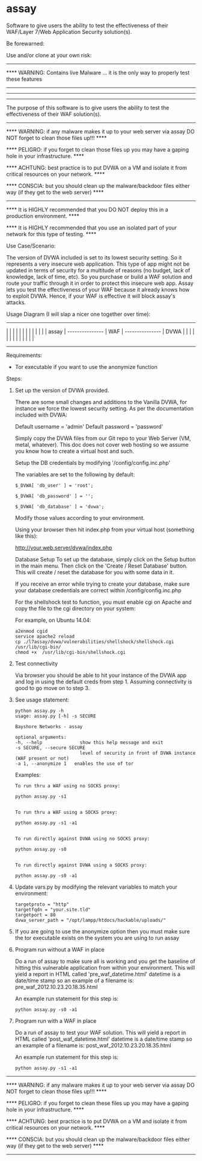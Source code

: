 assay
=====

Software to give users the ability to test the effectiveness of their WAF/Layer 7/Web Application Security solution(s).

Be forewarned:

Use and/or clone at your own risk:

*****************************************************************************************
**** WARNING: Contains live Malware … it is the only way to properly test these features
*****************************************************************************************
*****************************************************************************************
*****************************************************************************************

The purpose of this software is to give users the ability to test the effectiveness of their WAF solution(s).

********************************************************************************************************************
**** WARNING: if any malware makes it up to your web server via assay DO NOT forget to clean those files up!!! ****

**** PELIGRO: if you forget to clean those files up you may have a gaping hole in your infrastructure. ****

**** ACHTUNG: best practice is to put DVWA on a VM and isolate it from critical resources on your network. ****

**** CONSCIA: but you should clean up the malware/backdoor files either way (if they get to the web server) ****
********************************************************************************************************************

**** It is HIGHLY recommended that you DO NOT deploy this in a production environment. ****

**** It is HIGHLY recommended that you use an isolated part of your network for this type of testing. ****

Use Case/Scenario:

The version of DVWA included is set to its lowest security setting. So it represents a very insecure web application.
This type of app might not be updated in terms of security for a multitude of reasons (no budget, lack of knowledge, lack of time, etc).
So you purchase or build a WAF solution and route your traffic through it in order to protect this insecure web app.
Assay lets you test the effectiveness of your WAF because it already knows how to exploit DVWA. Hence, if your WAF is effective it will block assay's attacks.

Usage Diagram (I will slap a nicer one together over time):

 --------------                 --------------                 -------------- 
 |            |                 |            |                 |            |
 |            |                 |            |                 |            |
 |   assay    | --------------- |     WAF    | --------------- |    DVWA    |
 |            |                 |            |                 |            |
 |            |                 |            |                 |            |
 --------------                 --------------                 --------------

Requirements:

- Tor executable if you want to use the anonymize function


Steps:

1.	Set up the version of DVWA provided. 

	There are some small changes and additions to the Vanilla DVWA, for instance we force the lowest security setting.
	As per the documentation included with DVWA:
	
	Default username = 'admin'
	Default password = 'password'
	
	Simply copy the DVWA files from our Git repo to your Web Server (VM, metal, whatever).
	This doc does not cover web hosting so we assume you know how to create a virtual host and such.
	
	Setup the DB credentials by modifying '/config/config.inc.php'

	The variables are set to the following by default:

		$_DVWA[ 'db_user' ] = 'root';

		$_DVWA[ 'db_password' ] = '';

		$_DVWA[ 'db_database' ] = 'dvwa';
		
	Modify those values according to your environment.

	Using your browser then hit index.php from your virtual host (something like this):
	
	http://your.web.server/dvwa/index.php

	Database Setup
	To set up the database, simply click on the Setup button in the main menu.
	Then click on the 'Create / Reset Database' button.
	This will create / reset the database for you with some data in it.

	If you receive an error while trying to create your database, make sure your database credentials are correct within /config/config.inc.php

	For the shellshock test to function, you must enable cgi on Apache and copy the file to the cgi directory on your system:

 	For example, on Ubuntu 14.04:

		a2enmod cgid
		service apache2 reload
		cp ./l7assay/dvwa/vulnerabilities/shellshock/shellshock.cgi /usr/lib/cgi-bin/
		chmod +x  /usr/lib/cgi-bin/shellshock.cgi


2. 	Test connectivity

	Via browser you should be able to hit your instance of the DVWA app and log in using the default creds from step 1.
	Assuming connectivity is good to go move on to step 3.
	
3.	See usage statement:

		python assay.py -h
		usage: assay.py [-h] -s SECURE

		Bayshore Networks - assay

		optional arguments:
		-h, --help            	show this help message and exit
		-s SECURE, --secure SECURE
                        		level of security in front of DVWA instance (WAF present or not)
		-a 1, --anonymize 1   enables the use of tor

	Examples:

		To run thru a WAF using no SOCKS proxy:

		python assay.py -s1


		To run thru a WAF using a SOCKS proxy:

		python assay.py -s1 -a1


		To run directly against DVWA using no SOCKS proxy:

		python assay.py -s0


		To run directly against DVWA using a SOCKS proxy:

		python assay.py -s0 -a1

                        		
4.	Update vars.py by modifying the relevant variables to match your environment:

		targetproto = "http"
		targetfqdn = "your.site.tld"
		targetport = 80
		dvwa_server_path = "/opt/lampp/htdocs/hackable/uploads/"

5.	If you are going to use the anonymize option then you must make sure the tor executable exists on the system you are using to run assay

6.	Program run without a WAF in place

	Do a run of assay to make sure all is working and you get the baseline of hitting this vulnerable application from within your environment.
	This will yield a report in HTML called 'pre_waf_datetime.html'
	datetime is a date/time stamp so an example of a filename is: pre_waf_2012.10.23.20.18.35.html
	
	An example run statement for this step is:
	
		python assay.py -s0 -a1
	
7. 	Program run with a WAF in place

	Do a run of assay to test your WAF solution.
	This will yield a report in HTML called 'post_waf_datetime.html'
	datetime is a date/time stamp so an example of a filename is: post_waf_2012.10.23.20.18.35.html
	
	An example run statement for this step is:
	
		python assay.py -s1 -a1

********************************************************************************************************************
**** WARNING: if any malware makes it up to your web server via assay DO NOT forget to clean those files up!!! ****

**** PELIGRO: if you forget to clean these files up you may have a gaping hole in your infrastructure. ****

**** ACHTUNG: best practice is to put DVWA on a VM and isolate it from critical resources on your network. ****

**** CONSCIA: but you should clean up the malware/backdoor files either way (if they get to the web server) ****
********************************************************************************************************************





